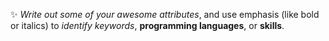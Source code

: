 :sparkles: *Write out some of your awesome attributes*, and use emphasis (like bold or italics) to _identify keywords_, **programming languages**, or __skills__. 
